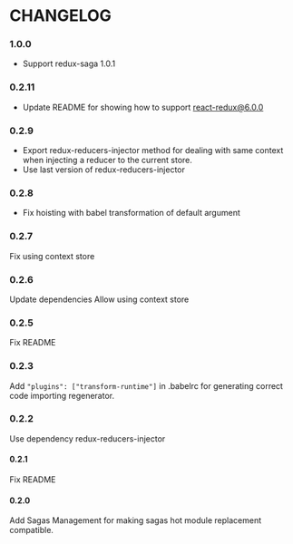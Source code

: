 # CHANGELOG

### 1.0.0
- Support redux-saga 1.0.1

### 0.2.11
- Update README for showing how to support react-redux@6.0.0

### 0.2.9
- Export redux-reducers-injector method for dealing with same context when injecting a reducer to the current store.
- Use last version of redux-reducers-injector

### 0.2.8
- Fix hoisting with babel transformation of default argument

### 0.2.7

Fix using context store

### 0.2.6

Update dependencies
Allow using context store

### 0.2.5

Fix README

### 0.2.3

Add `"plugins": ["transform-runtime"]` in .babelrc for generating correct code importing regenerator.

### 0.2.2

Use dependency redux-reducers-injector

#### 0.2.1

Fix README

#### 0.2.0

Add Sagas Management for making sagas hot module replacement compatible.

